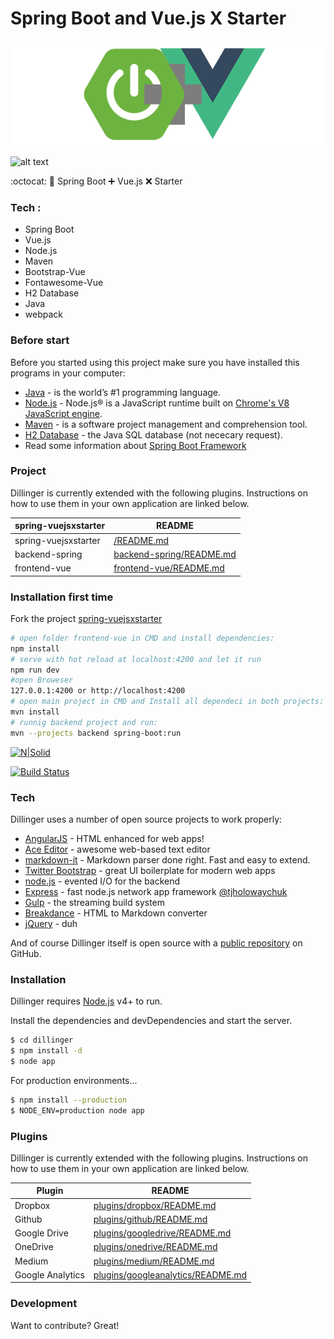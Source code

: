 # Spring Boot and Vue.js X Starter


![alt text](frontend-vue/src/assets/logo.png)

![alt text](https://github.com/tonikolaba/spring-vuejsxstarter/blob/master/frontend-vue/src/assets/logo.png)

:octocat: :open_file_folder: Spring Boot :heavy_plus_sign: Vue.js :x: Starter 



### Tech :

- Spring Boot
- Vue.js
- Node.js
- Maven
- Bootstrap-Vue
- Fontawesome-Vue
- H2 Database
- Java
- webpack


### Before start
Before you started using this project make sure you have installed this programs in your computer:

* [Java](https://www.oracle.com/java/) - is the world’s #1 programming language.
* [Node.js](https://nodejs.org/en/) - Node.js® is a JavaScript runtime built on [Chrome's V8 JavaScript engine](https://v8.dev/).
* [Maven](https://maven.apache.org/) - is a software project management and comprehension tool.
* [H2 Database](http://h2database.com) - the Java SQL database (not nececary request).
* Read some information about [Spring Boot Framework](https://spring.io/projects/spring-boot)


### Project

Dillinger is currently extended with the following plugins. Instructions on how to use them in your own application are linked below.

| spring-vuejsxstarter | README |
| ------ | ------ |
| spring-vuejsxstarter | [/README.md][PlDb] |
| backend-spring | [backend-spring/README.md][PlGh] |
| frontend-vue | [frontend-vue/README.md][PlGd] |

### Installation first time


Fork the project [spring-vuejsxstarter](spring-vuejsxstarter) 

```sh
# open folder frontend-vue in CMD and install dependencies:
npm install
# serve with hot reload at localhost:4200 and let it run
npm run dev
#open Broweser
127.0.0.1:4200 or http://localhost:4200
# open main project in CMD and Install all dependeci in both projects:
mvn install
# runnig backend project and run:
mvn --projects backend spring-boot:run
```



[![N|Solid](https://cldup.com/dTxpPi9lDf.thumb.png)](https://nodesource.com/products/nsolid)

[![Build Status](https://travis-ci.org/joemccann/dillinger.svg?branch=master)](https://travis-ci.org/joemccann/dillinger)


### Tech

Dillinger uses a number of open source projects to work properly:

* [AngularJS] - HTML enhanced for web apps!
* [Ace Editor] - awesome web-based text editor
* [markdown-it] - Markdown parser done right. Fast and easy to extend.
* [Twitter Bootstrap] - great UI boilerplate for modern web apps
* [node.js] - evented I/O for the backend
* [Express] - fast node.js network app framework [@tjholowaychuk]
* [Gulp] - the streaming build system
* [Breakdance](http://breakdance.io) - HTML to Markdown converter
* [jQuery] - duh

And of course Dillinger itself is open source with a [public repository][dill]
 on GitHub.

### Installation

Dillinger requires [Node.js](https://nodejs.org/) v4+ to run.

Install the dependencies and devDependencies and start the server.

```sh
$ cd dillinger
$ npm install -d
$ node app
```

For production environments...

```sh
$ npm install --production
$ NODE_ENV=production node app
```

### Plugins

Dillinger is currently extended with the following plugins. Instructions on how to use them in your own application are linked below.

| Plugin | README |
| ------ | ------ |
| Dropbox | [plugins/dropbox/README.md][PlDb] |
| Github | [plugins/github/README.md][PlGh] |
| Google Drive | [plugins/googledrive/README.md][PlGd] |
| OneDrive | [plugins/onedrive/README.md][PlOd] |
| Medium | [plugins/medium/README.md][PlMe] |
| Google Analytics | [plugins/googleanalytics/README.md][PlGa] |


### Development

Want to contribute? Great!


   [dill]: <https://github.com/joemccann/dillinger>
   [git-repo-url]: <https://github.com/joemccann/dillinger.git>
   [john gruber]: <http://daringfireball.net>
   [df1]: <http://daringfireball.net/projects/markdown/>
   [markdown-it]: <https://github.com/markdown-it/markdown-it>
   [Ace Editor]: <http://ace.ajax.org>
   [node.js]: <http://nodejs.org>
   [Twitter Bootstrap]: <http://twitter.github.com/bootstrap/>
   [jQuery]: <http://jquery.com>
   [@tjholowaychuk]: <http://twitter.com/tjholowaychuk>
   [express]: <http://expressjs.com>
   [AngularJS]: <http://angularjs.org>
   [Gulp]: <http://gulpjs.com>

   [PlDb]: <https://github.com/joemccann/dillinger/tree/master/plugins/dropbox/README.md>
   [PlGh]: <https://github.com/joemccann/dillinger/tree/master/plugins/github/README.md>
   [PlGd]: <https://github.com/joemccann/dillinger/tree/master/plugins/googledrive/README.md>
   [PlOd]: <https://github.com/joemccann/dillinger/tree/master/plugins/onedrive/README.md>
   [PlMe]: <https://github.com/joemccann/dillinger/tree/master/plugins/medium/README.md>
   [PlGa]: <https://github.com/RahulHP/dillinger/blob/master/plugins/googleanalytics/README.md>

